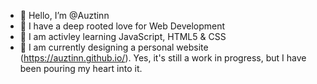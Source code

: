 - 👋 Hello, I’m @Auztinn
- 👀 I have a deep rooted love for Web Development
- 🌱 I am activley learning JavaScript, HTML5 & CSS
- 💞️ I am currently designing a personal website (https://auztinn.github.io/). Yes, it's still a work in progress, but I have been pouring my heart into it.

<!---
Auztinn/Auztinn is a ✨ special ✨ repository because its `README.md` (this file) appears on your GitHub profile.
You can click the Preview link to take a look at your changes.
--->

